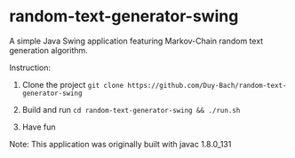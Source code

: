# random-text-generator-swing
A simple Java Swing application featuring Markov-Chain random text generation algorithm.

Instruction:
1. Clone the project
 `git clone https://github.com/Duy-Bach/random-text-generator-swing`

2. Build and run
 `cd random-text-generator-swing
&& ./run.sh`
3. Have fun

Note: This application was originally built with javac 1.8.0_131
